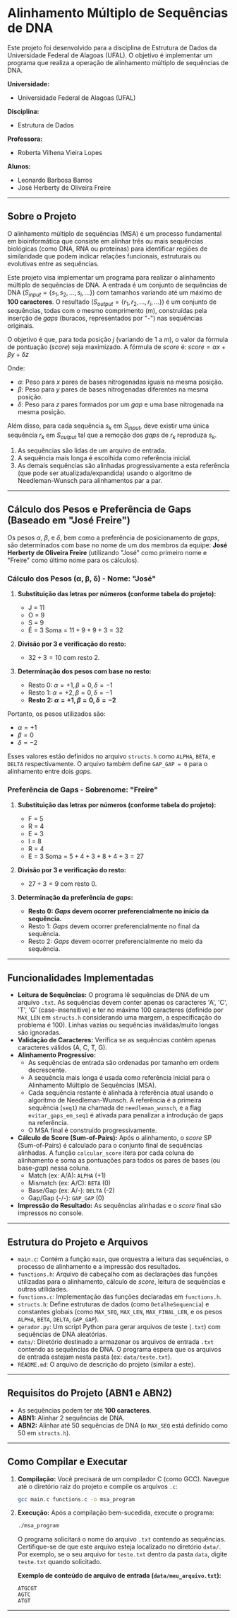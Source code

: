 # Alinhamento Múltiplo de Sequências de DNA

Este projeto foi desenvolvido para a disciplina de Estrutura de Dados da Universidade Federal de Alagoas (UFAL). O objetivo é implementar um programa que realiza a operação de alinhamento múltiplo de sequências de DNA.

**Universidade:**
* Universidade Federal de Alagoas (UFAL)

**Disciplina:**
* Estrutura de Dados

**Professora:**
* Roberta Vilhena Vieira Lopes

**Alunos:**
* Leonardo Barbosa Barros
* José Herberty de Oliveira Freire

---

## Sobre o Projeto

O alinhamento múltiplo de sequências (MSA) é um processo fundamental em bioinformática que consiste em alinhar três ou mais sequências biológicas (como DNA, RNA ou proteínas) para identificar regiões de similaridade que podem indicar relações funcionais, estruturais ou evolutivas entre as sequências.

Este projeto visa implementar um programa para realizar o alinhamento múltiplo de sequências de DNA. A entrada é um conjunto de sequências de DNA ($S_{input} = \{s_1, s_2, ..., s_i, ...\}$) com tamanhos variando até um máximo de **100 caracteres**. O resultado ($S_{output} = \{r_1, r_2, ..., r_i, ...\}$) é um conjunto de sequências, todas com o mesmo comprimento (m), construídas pela inserção de *gaps* (buracos, representados por "-") nas sequências originais.

O objetivo é que, para toda posição $j$ (variando de 1 a $m$), o valor da fórmula de pontuação (*score*) seja maximizado. A fórmula de *score* é:
$score = \alpha x + \beta y + \delta z$

Onde:
* $\alpha$: Peso para $x$ pares de bases nitrogenadas iguais na mesma posição.
* $\beta$: Peso para $y$ pares de bases nitrogenadas diferentes na mesma posição.
* $\delta$: Peso para $z$ pares formados por um *gap* e uma base nitrogenada na mesma posição.

Além disso, para cada sequência $s_k$ em $S_{input}$, deve existir uma única sequência $r_k$ em $S_{output}$ tal que a remoção dos *gaps* de $r_k$ reproduza $s_k$.

1.  As sequências são lidas de um arquivo de entrada.
2.  A sequência mais longa é escolhida como referência inicial.
3.  As demais sequências são alinhadas progressivamente a esta referência (que pode ser atualizada/expandida) usando o algoritmo de Needleman-Wunsch para alinhamentos par a par.

---

## Cálculo dos Pesos e Preferência de Gaps (Baseado em "José Freire")

Os pesos $\alpha$, $\beta$, e $\delta$, bem como a preferência de posicionamento de *gaps*, são determinados com base no nome de um dos membros da equipe: **José Herberty de Oliveira Freire** (utilizando "José" como primeiro nome e "Freire" como último nome para os cálculos).

### Cálculo dos Pesos (α, β, δ) - Nome: "José"

1.  **Substituição das letras por números (conforme tabela do projeto):**
    * J = 11
    * O = 9
    * S = 9
    * É = 3
    Soma = $11 + 9 + 9 + 3 = 32$

2.  **Divisão por 3 e verificação do resto:**
    * $32 \div 3 = 10$ com resto $2$.

3.  **Determinação dos pesos com base no resto:**
    * Resto 0: $\alpha= +1, \beta= 0, \delta= -1$
    * Resto 1: $\alpha= +2, \beta= 0, \delta= -1$
    * **Resto 2: $\alpha= +1, \beta= 0, \delta= -2$**

Portanto, os pesos utilizados são:
* $\alpha = +1$
* $\beta = 0$
* $\delta = -2$

Esses valores estão definidos no arquivo `structs.h` como `ALPHA`, `BETA`, e `DELTA` respectivamente. O arquivo também define `GAP_GAP = 0` para o alinhamento entre dois *gaps*.

### Preferência de Gaps - Sobrenome: "Freire"

1.  **Substituição das letras por números (conforme tabela do projeto):**
    * F = 5
    * R = 4
    * E = 3
    * I = 8
    * R = 4
    * E = 3
    Soma = $5 + 4 + 3 + 8 + 4 + 3 = 27$

2.  **Divisão por 3 e verificação do resto:**
    * $27 \div 3 = 9$ com resto $0$.

3.  **Determinação da preferência de *gaps*:**
    * **Resto 0: *Gaps* devem ocorrer preferencialmente no início da sequência.**
    * Resto 1: *Gaps* devem ocorrer preferencialmente no final da sequência.
    * Resto 2: *Gaps* devem ocorrer preferencialmente no meio da sequência.

---

## Funcionalidades Implementadas

* **Leitura de Sequências:** O programa lê sequências de DNA de um arquivo `.txt`. As sequências devem conter apenas os caracteres 'A', 'C', 'T', 'G' (case-insensitive) e ter no máximo 100 caracteres (definido por `MAX_LEN` em `structs.h` considerando uma margem, a especificação do problema é 100). Linhas vazias ou sequências inválidas/muito longas são ignoradas.
* **Validação de Caracteres:** Verifica se as sequências contêm apenas caracteres válidos (A, C, T, G).
* **Alinhamento Progressivo:**
    * As sequências de entrada são ordenadas por tamanho em ordem decrescente.
    * A sequência mais longa é usada como referência inicial para o Alinhamento Múltiplo de Sequências (MSA).
    * Cada sequência restante é alinhada à referência atual usando o algoritmo de Needleman-Wunsch. A referência é a primeira sequência (`seq1`) na chamada de `needleman_wunsch`, e a flag `evitar_gaps_em_seq1` é ativada para penalizar a introdução de gaps na referência.
    * O MSA final é construído progressivamente.
* **Cálculo de Score (Sum-of-Pairs):** Após o alinhamento, o *score* SP (Sum-of-Pairs) é calculado para o conjunto final de sequências alinhadas. A função `calcular_score` itera por cada coluna do alinhamento e soma as pontuações para todos os pares de bases (ou base-*gap*) nessa coluna.
    * Match (ex: A/A): `ALPHA` (+1)
    * Mismatch (ex: A/C): `BETA` (0)
    * Base/Gap (ex: A/-): `DELTA` (-2)
    * Gap/Gap (-/-): `GAP_GAP` (0)
* **Impressão do Resultado:** As sequências alinhadas e o *score* final são impressos no console.

---

## Estrutura do Projeto e Arquivos

* `main.c`: Contém a função `main`, que orquestra a leitura das sequências, o processo de alinhamento e a impressão dos resultados.
* `functions.h`: Arquivo de cabeçalho com as declarações das funções utilizadas para o alinhamento, cálculo de *score*, leitura de sequências e outras utilidades.
* `functions.c`: Implementação das funções declaradas em `functions.h`.
* `structs.h`: Define estruturas de dados (como `DetalheSequencia`) e constantes globais (como `MAX_SEQ`, `MAX_LEN`, `MAX_FINAL_LEN`, e os pesos `ALPHA`, `BETA`, `DELTA`, `GAP_GAP`).
* `gerador.py`: Um script Python para gerar arquivos de teste (`.txt`) com sequências de DNA aleatórias.
* `data/`: Diretório destinado a armazenar os arquivos de entrada `.txt` contendo as sequências de DNA. O programa espera que os arquivos de entrada estejam nesta pasta (ex: `data/teste.txt`).
* `README.md`: O arquivo de descrição do projeto (similar a este).

---

## Requisitos do Projeto (ABN1 e ABN2)

* As sequências podem ter até **100 caracteres**.
* **ABN1:** Alinhar 2 sequências de DNA.
* **ABN2:** Alinhar até 50 sequências de DNA (o `MAX_SEQ` está definido como 50 em `structs.h`).

---

## Como Compilar e Executar

1.  **Compilação:**
    Você precisará de um compilador C (como GCC). Navegue até o diretório raiz do projeto e compile os arquivos `.c`:
    ```bash
    gcc main.c functions.c -o msa_program
    ```

2.  **Execução:**
    Após a compilação bem-sucedida, execute o programa:
    ```bash
    ./msa_program
    ```
    O programa solicitará o nome do arquivo `.txt` contendo as sequências. Certifique-se de que este arquivo esteja localizado no diretório `data/`.
    Por exemplo, se o seu arquivo for `teste.txt` dentro da pasta `data`, digite `teste.txt` quando solicitado.

    **Exemplo de conteúdo de arquivo de entrada (`data/meu_arquivo.txt`):**
    ```
    ATGCGT
    AGTC
    ATGT
    ```

---
